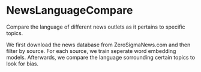 # NewsLanguageCompare
Compare the language of different news outlets as it pertains to specific topics.

We first download the news database from ZeroSigmaNews.com and then filter by source. For each source, we train seperate word embedding models. Afterwards, we compare the language sorrounding certain topics to look for bias.
